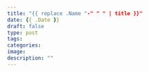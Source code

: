 ```yaml
---
title: "{{ replace .Name "-" " " | title }}"
date: {{ .Date }}
draft: false
type: post
tags:
categories:
image:
description: ""
---
```


